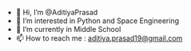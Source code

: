 - 👋 Hi, I’m @AditiyaPrasad
- 👀 I’m interested in Python and Space Engineering 
- 🌱 I’m currently in Middle School 
- 📫 How to reach me : aditiya.prasad19@gmail.com

<!---
AditiyaPrasad/AditiyaPrasad is a ✨ special ✨ repository because its `README.md` (this file) appears on your GitHub profile.
You can click the Preview link to take a look at your changes.
--->
